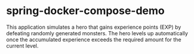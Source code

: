 # spring-docker-compose-demo
This application simulates a hero that gains experience points (EXP) by defeating randomly generated monsters. The hero levels up automatically once the accumulated experience exceeds the required amount for the current level.
